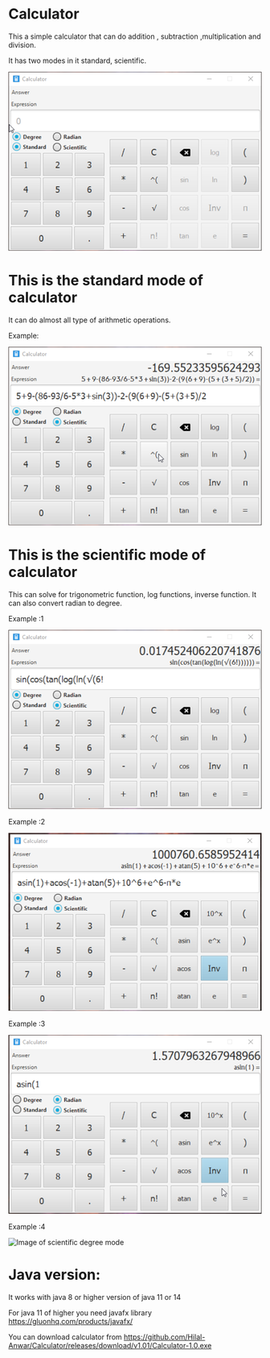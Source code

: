 # Calculator


This a simple calculator that can do addition , subtraction ,multiplication and division.


It has two modes in it standard, scientific.



![Image of Standard mode](https://github.com/Hilal-Anwar/Calculator/blob/master/1.png)

# This is the standard mode of calculator


It can do almost all type of arithmetic operations.

Example:

![Image of Standard mode](https://github.com/Hilal-Anwar/Calculator/blob/master/2.png)


# This is the scientific mode of calculator


This can solve for trigonometric function, log functions, inverse function.
It can also convert radian to degree.

Example :1


![Image of scientific mode](https://github.com/Hilal-Anwar/Calculator/blob/master/3.png)


Example :2

![Image of Standard mode](https://github.com/Hilal-Anwar/Calculator/blob/master/4.png)


Example :3


![Image of Standard mode](https://github.com/Hilal-Anwar/Calculator/blob/master/5.png)


Example :4


![Image of
scientific degree mode](https://github.com/Hilal-Anwar/Calculator/blob/master/6.png)


# Java version:
It works with java 8 or higher version of java 11 or 14

For java 11 of higher you need javafx library https://gluonhq.com/products/javafx/

You can download calculator from https://github.com/Hilal-Anwar/Calculator/releases/download/v1.01/Calculator-1.0.exe
